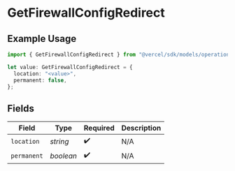 # GetFirewallConfigRedirect

## Example Usage

```typescript
import { GetFirewallConfigRedirect } from "@vercel/sdk/models/operations/getfirewallconfig.js";

let value: GetFirewallConfigRedirect = {
  location: "<value>",
  permanent: false,
};
```

## Fields

| Field              | Type               | Required           | Description        |
| ------------------ | ------------------ | ------------------ | ------------------ |
| `location`         | *string*           | :heavy_check_mark: | N/A                |
| `permanent`        | *boolean*          | :heavy_check_mark: | N/A                |